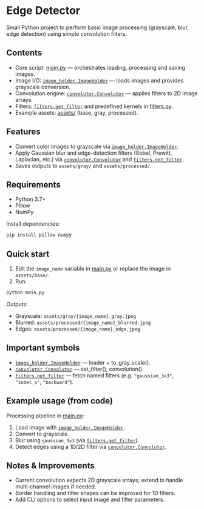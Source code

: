 # Edge Detector

Small Python project to perform basic image processing (grayscale, blur, edge detection) using simple convolution filters.

## Contents
- Core script: [main.py](main.py) — orchestrates loading, processing and saving images.
- Image I/O: [`image_holder.ImageHolder`](image_holder.py) — loads images and provides grayscale conversion.
- Convolution engine: [`convolutor.Convolutor`](convolutor.py) — applies filters to 2D image arrays.
- Filters: [`filters.get_filter`](filters.py) and predefined kernels in [filters.py](filters.py).
- Example assets: [assets/](assets/) (base, gray, processed).

## Features
- Convert color images to grayscale via [`image_holder.ImageHolder`](image_holder.py).
- Apply Gaussian blur and edge-detection filters (Sobel, Prewitt, Laplacian, etc.) via [`convolutor.Convolutor`](convolutor.py) and [`filters.get_filter`](filters.py).
- Saves outputs to `assets/gray/` and `assets/processed/`.

## Requirements
- Python 3.7+
- Pillow
- NumPy

Install dependencies:
```sh
pip install pillow numpy
```

## Quick start
1. Edit the `image_name` variable in [main.py](main.py) or replace the image in `assets/base/`.
2. Run:
```sh
python main.py
```
Outputs:
- Grayscale: `assets/gray/{image_name}_gray.jpeg`
- Blurred: `assets/processed/{image_name}_blurred.jpeg`
- Edges: `assets/processed/{image_name}_edge.jpeg`

## Important symbols
- [`image_holder.ImageHolder`](image_holder.py) — loader + to_gray_scale().
- [`convolutor.Convolutor`](convolutor.py) — set_filter(), convolution().
- [`filters.get_filter`](filters.py) — fetch named filters (e.g. `"gaussian_3x3"`, `"sobel_x"`, `"backward"`).

## Example usage (from code)
Processing pipeline in [main.py](main.py):
1. Load image with [`image_holder.ImageHolder`](image_holder.py).
2. Convert to grayscale.
3. Blur using `gaussian_3x3` (via [`filters.get_filter`](filters.py)).
4. Detect edges using a 1D/2D filter via [`convolutor.Convolutor`](convolutor.py).

## Notes & Improvements
- Current convolution expects 2D grayscale arrays; extend to handle multi-channel images if needed.
- Border handling and filter shapes can be improved for 1D filters.
- Add CLI options to select input image and filter parameters.